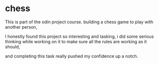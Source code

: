 # chess

This is part of the odin project course.
building a chess game to play with another person,

I honestly found this project so interesting 
and tasking, i did some serious thinking while working on it
to make sure all the rules are working as it should,

and completing this task really pushed my confidence up a notch.  